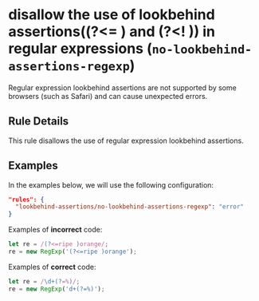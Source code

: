 # disallow the use of lookbehind assertions((?<= ) and (?<! )) in regular expressions (`no-lookbehind-assertions-regexp`)

Regular expression lookbehind assertions are not supported by some browsers (such as Safari) and can cause unexpected errors.

## Rule Details

This rule disallows the use of regular expression lookbehind assertions.

## Examples

In the examples below, we will use the following configuration:

```json
"rules": {
  "lookbehind-assertions/no-lookbehind-assertions-regexp": "error"
}
```

Examples of **incorrect** code:

```ts
let re = /(?<=ripe )orange/;
re = new RegExp('(?<=ripe )orange');
```

Examples of **correct** code:

```ts
let re = /\d+(?=%)/;
re = new RegExp('d+(?=%)');
```
